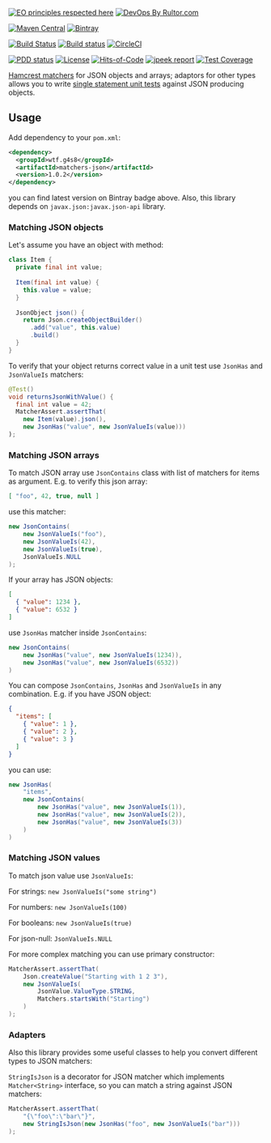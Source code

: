 [![EO principles respected here](http://www.elegantobjects.org/badge.svg)](http://www.elegantobjects.org)
[![DevOps By Rultor.com](http://www.rultor.com/b/g4s8/matchers-json)](http://www.rultor.com/p/g4s8/matchers-json)

[![Maven Central](https://img.shields.io/maven-central/v/wtf.g4s8/matchers-json.svg)](https://maven-badges.herokuapp.com/maven-central/wtf.g4s8/matchers-json)
[![Bintray](https://api.bintray.com/packages/g4s8/mvn/com.g4s8.matchers-json/images/download.svg)](https://bintray.com/g4s8/mvn/com.g4s8.matchers-json/_latestVersion)

[![Build Status](https://img.shields.io/travis/g4s8/matchers-json.svg?style=flat-square)](https://travis-ci.org/g4s8/matchers-json)
[![Build status](https://ci.appveyor.com/api/projects/status/ahhde7mposa3ra9w?svg=true)](https://ci.appveyor.com/project/g4s8/matchers-json)
[![CircleCI](https://circleci.com/gh/g4s8/matchers-json.svg?style=svg)](https://circleci.com/gh/g4s8/matchers-json)

[![PDD status](http://www.0pdd.com/svg?name=g4s8/matchers-json)](http://www.0pdd.com/p?name=g4s8/matchers-json)
[![License](https://img.shields.io/github/license/g4s8/matchers-json.svg?style=flat-square)](https://github.com/g4s8/matchers-json/blob/master/LICENSE)
[![Hits-of-Code](https://hitsofcode.com/github/g4s8/matchers-json)](https://hitsofcode.com/view/github/g4s8/matchers-json)
[![jpeek report](http://i.jpeek.org/wtf.g4s8/matchers-json/badge.svg)](http://i.jpeek.org/wtf.g4s8/matchers-json/)
[![Test Coverage](https://img.shields.io/codecov/c/github/g4s8/matchers-json.svg?style=flat-square)](https://codecov.io/github/g4s8/matchers-json?branch=master)


[Hamcrest matchers](http://hamcrest.org/JavaHamcrest/) for JSON objects and arrays; adaptors
for other types allows you to write
[single statement unit tests](https://www.yegor256.com/2017/05/17/single-statement-unit-tests.html)
against JSON producing objects.

## Usage

Add dependency to your `pom.xml`:
```xml
<dependency>
  <groupId>wtf.g4s8</groupId>
  <artifactId>matchers-json</artifactId>
  <version>1.0.2</version>
</dependency>
```
you can find latest version on Bintray badge above.
Also, this library depends on `javax.json:javax.json-api` library.


### Matching JSON objects

Let's assume you have an object with method:
```java
class Item {
  private final int value;
  
  Item(final int value) {
    this.value = value;
  }
  
  JsonObject json() {
    return Json.createObjectBuilder()
      .add("value", this.value)
      .build()
  }
}
```
To verify that your object returns correct value in a unit test
use `JsonHas` and `JsonValueIs` matchers:
```java
@Test()
void returnsJsonWithValue() {
  final int value = 42;
  MatcherAssert.assertThat(
    new Item(value).json(),
    new JsonHas("value", new JsonValueIs(value)))
);
```

### Matching JSON arrays

To match JSON array use `JsonContains` class with list of matchers for items as argument.
E.g. to verify this json array:
```json
[ "foo", 42, true, null ]
```
use this matcher:
```java
new JsonContains(
    new JsonValueIs("foo"),
    new JsonValueIs(42),
    new JsonValueIs(true),
    JsonValueIs.NULL
);
```

If your array has JSON objects:
```json
[
  { "value": 1234 },
  { "value": 6532 }
]
```
use `JsonHas` matcher inside `JsonContains`:
```java
new JsonContains(
    new JsonHas("value", new JsonValueIs(1234)),
    new JsonHas("value", new JsonValueIs(6532))
)
```

You can compose `JsonContains`, `JsonHas` and `JsonValueIs` in any combination.
E.g. if you have JSON object:
```json
{
  "items": [
    { "value": 1 },
    { "value": 2 },
    { "value": 3 }
  ]
}
```
you can use:
```java
new JsonHas(
    "items",
    new JsonContains(
        new JsonHas("value", new JsonValueIs(1)),
        new JsonHas("value", new JsonValueIs(2)),
        new JsonHas("value", new JsonValueIs(3))
    )
)
```

### Matching JSON values

To match json value use `JsonValueIs`:

For strings: `new JsonValueIs("some string")`

For numbers: `new JsonValueIs(100)`

For booleans: `new JsonValueIs(true)`

For json-null: `JsonValueIs.NULL`

For more complex matching you can use primary constructor:
```java
MatcherAssert.assertThat(
    Json.createValue("Starting with 1 2 3"),
    new JsonValueIs(
        JsonValue.ValueType.STRING,
        Matchers.startsWith("Starting")
    )
);
```

### Adapters

Also this library provides some useful classes to help you convert different types to JSON matchers:

`StringIsJson` is a decorator for JSON matcher which implements `Matcher<String>` interface,
so you can match a string against JSON matchers:
```java
MatcherAssert.assertThat(
    "{\"foo\":\"bar\"}",
    new StringIsJson(new JsonHas("foo", new JsonValueIs("bar")))
);
``` 

